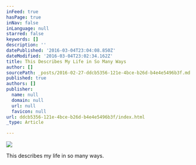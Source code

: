 ```yaml
---
inFeed: true
hasPage: true
inNav: false
inLanguage: null
starred: false
keywords: []
description: ''
datePublished: '2016-03-04T23:04:08.850Z'
dateModified: '2016-03-04T23:02:34.162Z'
title: This Describes My Life in So Many Ways
author: []
sourcePath: _posts/2016-02-27-ddcb5356-121e-4bce-b26d-b4e4e5496b3f.md
published: true
authors: []
publisher:
  name: null
  domain: null
  url: null
  favicon: null
url: ddcb5356-121e-4bce-b26d-b4e4e5496b3f/index.html
_type: Article

---
```

![](https://s3-us-west-2.amazonaws.com/the-grid-img/p/9808d58308891ed7b099222551243a30a06e24f2.jpg)

This describes my life in so many ways.
